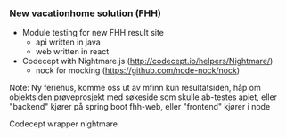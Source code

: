 ### New vacationhome solution (FHH)

* Module testing for new FHH result site
   * api written in java
   * web written in react
* Codecept with Nightmare.js (http://codecept.io/helpers/Nightmare/)
    * nock for mocking (https://github.com/node-nock/nock)

Note:
Ny feriehus, komme oss ut av mfinn
kun resultatsiden, håp om objektsiden
prøveprosjekt med søkeside som skulle ab-testes
apiet, eller "backend" kjører på spring boot
fhh-web, eller "frontend" kjører i node

Codecept wrapper nightmare 